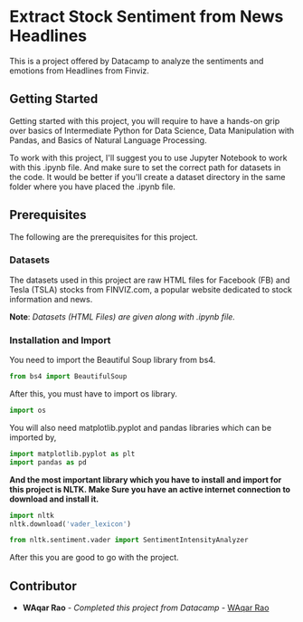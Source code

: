 # Extract Stock Sentiment from News Headlines

This is a project offered by Datacamp to analyze the sentiments and emotions from Headlines from Finviz.

## Getting Started

Getting started with this project, you will require to have a hands-on grip over basics of Intermediate Python for Data Science, Data Manipulation with Pandas, and Basics of Natural Language Processing. 


To work with this project, I'll suggest you to use Jupyter Notebook to work with this .ipynb file. And make sure to set the correct path for datasets in the code. It would be better if you'll create a dataset directory in the same folder where you have placed the .ipynb file.

## Prerequisites
The following are the prerequisites for this project.

### Datasets

The datasets used in this project are raw HTML files for Facebook (FB) and Tesla (TSLA) stocks from FINVIZ.com, a popular website dedicated to stock information and news.

**Note**: *Datasets (HTML Files) are given along with .ipynb file.*


### Installation and Import
You need to import the Beautiful Soup library from bs4.

```python
from bs4 import BeautifulSoup
```
After this, you must have to import os library.
```python
import os
```
You will also need matplotlib.pyplot and pandas libraries which can be imported by,
```python
import matplotlib.pyplot as plt
import pandas as pd
```
**And the most important library which you have to install and import for this project is NLTK. Make Sure you have an active internet connection to download and install it.**
```python
import nltk
nltk.download('vader_lexicon')

from nltk.sentiment.vader import SentimentIntensityAnalyzer
```

After this you are good to go with the project.

## Contributor

* **WAqar Rao** - *Completed this project from Datacamp* - [WAqar Rao](https://github.com/waqar354)

